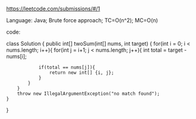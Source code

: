 https://leetcode.com/submissions/#/1

Language: Java; Brute force approach; TC=O(n^2); MC=O(n)

code:


class Solution {
    public int[] twoSum(int[] nums, int target) {
        for(int i = 0; i < nums.length; i++){
            for(int j = i+1; j < nums.length; j++){
                int total = target - nums[i];
                
                if(total == nums[j]){
                    return new int[] {i, j};
                }
            }
        }
        throw new IllegalArgumentException("no match found");
    }
}